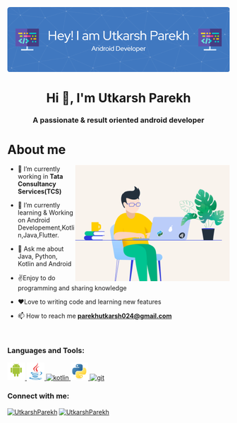 ![Header](./github-header-AD.png)
<h1 align="center">Hi 👋, I'm Utkarsh Parekh</h1>
<h3 align="center">A passionate & result oriented android developer</h3>

<!-- About Section -->
 # About me
 
<p>

<img align="right" width="350" src="github-image.gif" alt="Coding gif" />
  
- 🏢 I’m currently working in **Tata Consultancy Services(TCS)**

- 🌱 I’m currently learning & Working on Android Developement,Kotlin,Java,Flutter.

- 💬 Ask me about Java, Python, Kotlin and Android

- ✌️Enjoy to do programming and sharing knowledge
  
- ❤️Love to writing code and learning new features

- 📫 How to reach me **parekhutkarsh024@gmail.com**

</p>
<br/>

<h3 align="left">Languages and Tools:</h3>

<p align="left"> 
 
 <a href="https://developer.android.com" target="_blank" rel="noreferrer"> <img src="https://raw.githubusercontent.com/devicons/devicon/master/icons/android/android-original-wordmark.svg" alt="android" width="40" height="40"/> 
<a href="https://www.java.com" target="_blank" rel="noreferrer"> <img src="https://raw.githubusercontent.com/devicons/devicon/master/icons/java/java-original.svg" alt="java" width="40" height="40"/> </a>
<a href="https://kotlinlang.org" target="_blank" rel="noreferrer"> <img src="https://www.vectorlogo.zone/logos/kotlinlang/kotlinlang-icon.svg" alt="kotlin" width="40" height="40"/> </a> 
<a href="https://www.python.org" target="_blank" rel="noreferrer"> <img src="https://raw.githubusercontent.com/devicons/devicon/master/icons/python/python-original.svg" alt="python" width="40" height="40"/> </a>
</a> <a href="https://git-scm.com/" target="_blank" rel="noreferrer"> <img src="https://www.vectorlogo.zone/logos/git-scm/git-scm-icon.svg" alt="git" width="40" height="40"/> </a> 
 
</p>


<h3 align="left">Connect with me:</h3>
<p align="left">
<a href="https://www.linkedin.com/in/parekh-utkarsh-974657180/" target="blank"><img align="center" src="https://raw.githubusercontent.com/rahuldkjain/github-profile-readme-generator/master/src/images/icons/Social/linked-in-alt.svg" alt="UtkarshParekh" height="30" width="40" /></a>
<a href="https://www.instagram.com/utkarsh.2405/" target="blank"><img align="center" src="https://raw.githubusercontent.com/rahuldkjain/github-profile-readme-generator/master/src/images/icons/Social/instagram.svg" alt="UtkarshParekh" height="30" width="40" /></a>
</p>
